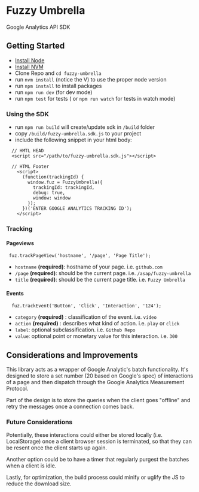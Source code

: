 # Fuzzy Umbrella

Google Analytics API SDK

## Getting Started

* [Install Node](https://nodejs.org/en/download/)
* [Install NVM](https://github.com/creationix/nvm)
* Clone Repo and `cd fuzzy-umbrella`
* run `nvm install` (notice the V) to use the proper node version
* run `npm install` to install packages
* run `npm run dev` (for dev mode)
* run `npm test` for tests ( or `npm run watch` for tests in watch mode)

### Using the SDK

* run `npm run build` will create/update sdk in `/build` folder
* copy `/build/fuzzy-umbrella.sdk.js` to your project
* include the following snippet in your html body:

```
  // HMTL HEAD
  <script src="/path/to/fuzzy-umbrella.sdk.js"></script>
  
  // HTML Footer
    <script>
      (function(trackingId) {
        window.fuz = FuzzyUmbrella({
          trackingId: trackingId,
          debug: true,
          window: window
        });
      })('ENTER GOOGLE ANALYTICS TRACKING ID');
    </script>

```

### Tracking

#### Pageviews
```
 fuz.trackPageView('hostname', '/page', 'Page Title');
```

* `hostname` **(required)**: hostname of your page. i.e. `github.com`
* `/page` **(required)**: should be the current page. i.e. `/asap/fuzzy-umbrella`
* `title` **(required)**: should be the current page title. i.e. `Fuzzy Umbrella`

#### Events

```
  fuz.trackEvent('Button', 'Click', 'Interaction', '124');
```

* `category` **(required)** : classification of the event. i.e. `video`
* `action` **(required)** : describes what kind of action. i.e. `play` or `click`
* `label`: optional subclassification. i.e. `Github Repo`
* `value`: optional point or monetary value for this interaction. i.e. `300`

## Considerations and Improvements

This library acts as a wrapper of Google Analytic's batch functionality. It's designed to store a set number (20 based on Google's spec) of interactions of a page and then dispatch through the Google Analytics Measurement Protocol.

Part of the design is to store the queries when the client goes "offline" and retry the messages once a connection comes back.

### Future Considerations

Potentially, these interactions could either be stored locally (i.e. LocalStorage) once a client browser session is terminated, so that they can be resent once the client starts up again.

Another option could be to have a timer that regularly purgest the batches when a client is idle.

Lastly, for optimization, the build process could minify or uglify the JS to reduce the download size.